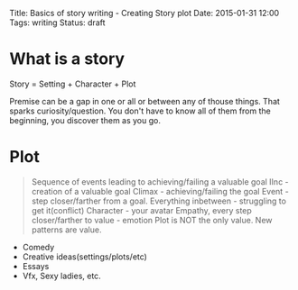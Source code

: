 Title: Basics of story writing - Creating Story plot
Date: 2015-01-31 12:00
Tags: writing
Status: draft

# What is a story
Story = Setting + Character + Plot

Premise can be a gap in one or all or between any of thouse things.
That sparks curiosity/question.
You don't have to know all of them from the beginning, you discover them as you go.

# Plot
> Sequence of events leading to achieving/failing a valuable goal
> IInc - creation of a valuable goal
> Climax - achieving/failing the goal
> Event - step closer/farther from a goal.
> Everything inbetween - struggling to get it(conflict)
> Character - your avatar
> Empathy, every step closer/farther to value - emotion
Plot is NOT the only value.
New patterns are value.
- Comedy
- Creative ideas(settings/plots/etc)
- Essays
- Vfx, Sexy ladies, etc.
 
